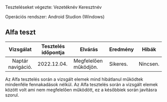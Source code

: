 Teszteléseket végezte: Vezetéknév Keresztnév

Operációs rendszer: Android Studion (Windows)


## Alfa teszt

| Vizsgálat | Tesztelés időpontja | Elvárás | Eredmény | Hibák |
| :---: | --- | --- | --- | --- |
| Naptár navigáció. | 2022.12.04. | Megfelelően működjön. | Sikeres. | Nincsen. |

Az Alfa tesztelés során a vizsgált elemek mind hibátlanul működtek mindenféle fennakadások nélkül.
Az Alfa tesztelés során a vizsgált elemek között volt ami nem megfelelően működött, ez a későbbiek során javításra szorul.

